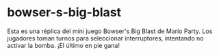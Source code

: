 # bowser-s-big-blast
Esta es una réplica del mini juego Bowser's Big Blast de Mario Party. Los jugadores toman turnos para seleccionar interruptores, intentando no activar la bomba. ¡El último en pie gana!
